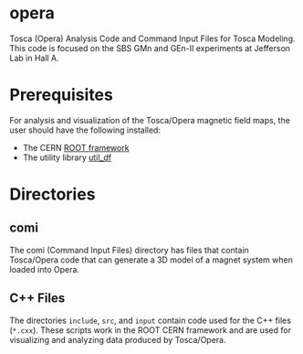 # opera
Tosca (Opera) Analysis Code and Command Input Files for Tosca Modeling. 
This code is focused on the SBS GMn and GEn-II experiments at Jefferson Lab 
in Hall A.

# Prerequisites 

For analysis and visualization of the Tosca/Opera magnetic field maps, the user should 
have the following installed:  
- The CERN [ROOT framework](https://root.cern.ch)
- The utility library [util_df](https://github.com/dflay/util_df)

# Directories 

## comi 

The comi (Command Input Files) directory has files that contain Tosca/Opera code 
that can generate a 3D model of a magnet system when loaded into Opera. 

## C++ Files 

The directories `include`, `src`, and `input` contain code used for the C++ files 
(`*.cxx`).  These scripts work in the ROOT CERN framework and are used for visualizing 
and analyzing data produced by Tosca/Opera.  
